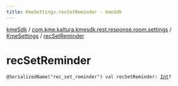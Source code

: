 ```yaml
---
title: KmeSettings.recSetReminder - kmeSdk
---
```


[kmeSdk](../../index.html) / [com.kme.kaltura.kmesdk.rest.response.room.settings](../index.html) / [KmeSettings](index.html) / [recSetReminder](./rec-set-reminder.html)

# recSetReminder

`@SerializedName("rec_set_reminder") val recSetReminder: `[`Int`](https://kotlinlang.org/api/latest/jvm/stdlib/kotlin/-int/index.html)`?`